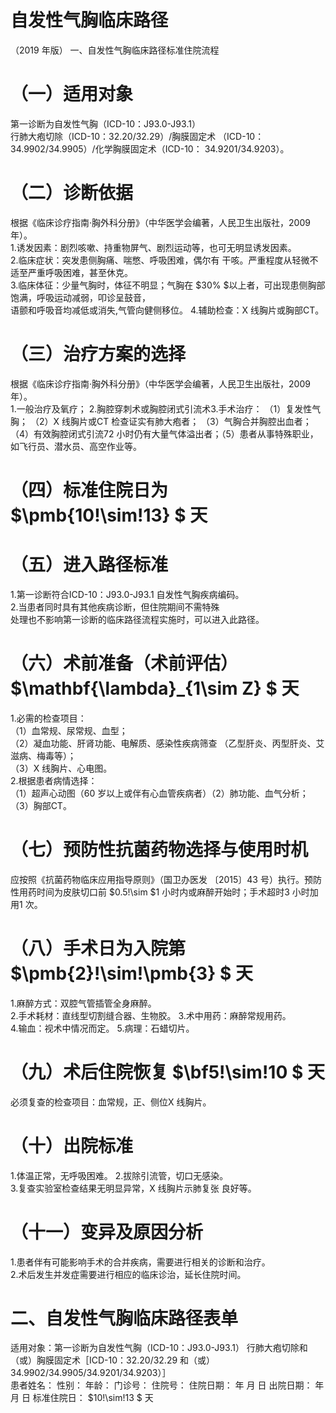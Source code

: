 # 自发性气胸临床路径  
（2019 年版） 一、自发性气胸临床路径标准住院流程  
# （一）适用对象  
第一诊断为自发性气胸（ICD-10：J93.0-J93.1）  
行肺大疱切除（ICD-10：32.20/32.29）/胸膜固定术
（ICD-10：34.9902/34.9905）/化学胸膜固定术（ICD-10：
34.9201/34.9203）。  
# （二）诊断依据  
根据《临床诊疗指南·胸外科分册》（中华医学会编著，人民卫生出版社，2009 年）。  
1.诱发因素：剧烈咳嗽、持重物屏气、剧烈运动等，也可无明显诱发因素。  
2.临床症状：突发患侧胸痛、喘憋、呼吸困难，偶尔有 干咳。严重程度从轻微不适至严重呼吸困难，甚至休克。  
3.临床体征：少量气胸时，体征不明显；气胸在 $30\% $以上者，可出现患侧胸部饱满，呼吸运动减弱，叩诊呈鼓音，  
语颤和呼吸音均减低或消失,气管向健侧移位。 4.辅助检查：X 线胸片或胸部CT。  
# （三）治疗方案的选择  
根据《临床诊疗指南·胸外科分册》（中华医学会编著，人民卫生出版社，2009 年）。  
1.一般治疗及氧疗； 2.胸腔穿刺术或胸腔闭式引流术3.手术治疗： （1）复发性气胸； （2）X 线胸片或CT 检查证实有肺大疱者； （3）气胸合并胸腔出血者； （4）有效胸腔闭式引流72 小时仍有大量气体溢出者；（5）患者从事特殊职业，如飞行员、潜水员、高空作业等。  
# （四）标准住院日为 $\pmb{10\!\sim\!13} $ 天  
# （五）进入路径标准  
1.第一诊断符合ICD-10：J93.0-J93.1 自发性气胸疾病编码。  
2.当患者同时具有其他疾病诊断，但住院期间不需特殊  
处理也不影响第一诊断的临床路径流程实施时，可以进入此路径。  
# （六）术前准备（术前评估） $\mathbf{\lambda}_{1\sim Z} $ 天  
1.必需的检查项目：  
（1）血常规、尿常规、血型；  
（2）凝血功能、肝肾功能、电解质、感染性疾病筛查
（乙型肝炎、丙型肝炎、艾滋病、梅毒等）；  
（3）X 线胸片、心电图。  
2.根据患者病情选择：  
（1）超声心动图（60 岁以上或伴有心血管疾病者）（2）肺功能、血气分析； （3）胸部CT。  
# （七）预防性抗菌药物选择与使用时机  
应按照《抗菌药物临床应用指导原则》（国卫办医发
〔2015〕43 号）执行。预防性用药时间为皮肤切口前 $0.5\!\sim $1 小时内或麻醉开始时；手术超时3 小时加用1 次。  
# （八）手术日为入院第 $\pmb{2}\!\sim\!\pmb{3} $ 天  
1.麻醉方式：双腔气管插管全身麻醉。  
2.手术耗材：直线型切割缝合器、生物胶。 3.术中用药：麻醉常规用药。  
4.输血：视术中情况而定。 5.病理：石蜡切片。  
# （九）术后住院恢复 $\bf5\!\sim\!10 $ 天  
必须复查的检查项目：血常规，正、侧位X 线胸片。  
# （十）出院标准  
1.体温正常，无呼吸困难。 2.拔除引流管，切口无感染。  
3.复查实验室检查结果无明显异常，X 线胸片示肺复张 良好等。  
# （十一）变异及原因分析  
1.患者伴有可能影响手术的合并疾病，需要进行相关的诊断和治疗。  
2.术后发生并发症需要进行相应的临床诊治，延长住院时间。  
# 二、自发性气胸临床路径表单  
适用对象：第一诊断为自发性气胸（ICD-10：J93.0-J93.1） 行肺大疱切除和（或）胸膜固定术［ICD-10：32.20/32.29 和（或）34.9902/34.9905/34.9201/34.9203）］  
患者姓名：           性别：       年龄：       门诊号：      住院号：       住院日期：   年   月   日  出院日期：   年   月   日  标准住院日： $10\!\sim\!13 $ 天  

